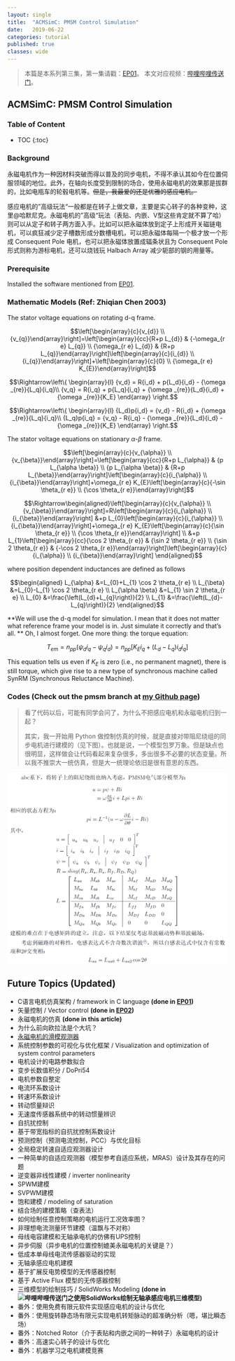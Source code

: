 ```yaml
---
layout: single
title:  "ACMSimC: PMSM Control Simulation"
date:   2019-06-22
categories: tutorial
published: true
classes: wide
---
```


> 本篇是本系列第三集，第一集请戳：[EP01](https://horychen.github.io/tutorial/AC-Machine-Simulation-Framework-in-C/)。
> 本文对应视频：[哔哩哔哩传送门](https://www.bilibili.com/video/av56647276/)。

## ACMSimC: PMSM Control Simulation

### Table of Content

* TOC
{:toc}
### Background

永磁电机作为一种因材料突破而得以普及的同步电机，不得不承认其如今在位置伺服领域的地位。此外，在轴向长度受到限制的场合，使用永磁电机的效果那是拔群的，比如电瓶车的轮毂电机等。~~但是，我最爱的还是优雅的感应电机。~~

感应电机的”高级玩法“一般都是在转子上做文章，主要是实心转子的各种变种，这里@哈默尼克。永磁电机的”高级“玩法（表贴、内嵌、V型这些肯定就不算了哈）则可以从定子和转子两方面入手。比如可以把永磁体放到定子上形成开关磁链电机，可以疯狂减少定子槽数形成分数槽电机，可以把永磁体每隔一个极才放一个形成 Consequent Pole 电机，也可以把永磁体放置成辐条状且为 Consequent Pole 形式则称为游标电机，还可以烧钱玩 Halbach Array 减少轭部的钢的用量等。



### Prerequisite

Installed the software mentioned from [EP01](https://horychen.github.io/tutorial/AC-Machine-Simulation-Framework-in-C/).



### Mathematic Models (Ref: Zhiqian Chen 2003)

The stator voltage equations on rotating d-q frame.

$$\left[\begin{array}{c}{v_{d}} \\ {v_{q}}\end{array}\right]=\left[\begin{array}{cc}{R+p L_{d}} & {-\omega_{r e} L_{q}} \\ {\omega_{r e} L_{d}} & {R+p L_{q}}\end{array}\right]\left[\begin{array}{c}{i_{d}} \\ {i_{q}}\end{array}\right]+\left[\begin{array}{c}{0} \\ {\omega_{r e} K_{E}}\end{array}\right]$$

$$\Rightarrow\left\{ \begin{array}{l}
{v_d} = R{i_d} + p{L_d}{i_d} - {\omega _{re}}{L_q}{i_q}\\
{v_q} = R{i_q} + p{L_q}{i_q} + {\omega _{re}}{L_d}{i_d} + {\omega _{re}}{K_E}
\end{array} \right.$$

$$\Rightarrow\left\{ \begin{array}{l}
{L_d}p{i_d} = {v_d} - R{i_d} + {\omega _{re}}{L_q}{i_q}\\
{L_q}p{i_q} = {v_q} - R{i_q} - {\omega _{re}}{L_d}{i_d} - {\omega _{re}}{K_E}
\end{array} \right.$$



The stator voltage equations on stationary $\alpha$-$\beta$ frame.

$$\left[\begin{array}{c}{v_{\alpha}} \\ {v_{\beta}}\end{array}\right]=\left[\begin{array}{cc}{R+p L_{\alpha}} & {p L_{\alpha \beta}} \\ {p L_{\alpha \beta}} & {R+p L_{\beta}}\end{array}\right]\left[\begin{array}{c}{i_{\alpha}} \\ {i_{\beta}}\end{array}\right]+\omega_{r e} K_{E}\left[\begin{array}{c}{-\sin \theta_{r e}} \\ {\cos \theta_{r e}}\end{array}\right]$$

$$\Rightarrow\begin{aligned}\left[\begin{array}{c}{v_{\alpha}} \\ {v_{\beta}}\end{array}\right]=R\left[\begin{array}{c}{i_{\alpha}} \\ {i_{\beta}}\end{array}\right] &+p L_{0}\left[\begin{array}{c}{i_{\alpha}} \\ {i_{\beta}}\end{array}\right]+\omega_{r e} K_{E}\left[\begin{array}{c}{\sin \theta_{r e}} \\ {\cos \theta_{r e}}\end{array}\right] \\ &+p L_{1}\left[\begin{array}{cc}{\cos 2 \theta_{r e}} & {\sin 2 \theta_{r e}} \\ {\sin 2 \theta_{r e}} & {-\cos 2 \theta_{r e}}\end{array}\right]\left[\begin{array}{c}{i_{\alpha}} \\ {i_{\beta}}\end{array}\right] \end{aligned}$$



where position dependent inductances are defined as follows

$$\begin{aligned} L_{\alpha} &=L_{0}+L_{1} \cos 2 \theta_{r e} \\ L_{\beta} &=L_{0}-L_{1} \cos 2 \theta_{r e} \\ L_{\alpha \beta} &=L_{1} \sin 2 \theta_{r e} \\ L_{0} &=\frac{\left(L_{d}+L_{q}\right)}{2} \\ L_{1} &=\frac{\left(L_{d}-L_{q}\right)}{2} \end{aligned}$$



**We will use the d-q model for simulation. I mean that it does not matter what reference frame your model is in. Just simulate it correctly and that’s all. ** Oh, I almost forget. One more thing: the torque equation:

$$T_{em}=n_{pp}\left(\psi_{d} i_{q}-\psi_{q} i_{d}\right)=n_{pp}\left[K_E i_{q}+\left(L_{d}-L_{q}\right) i_{d} i_{q}\right]$$

This equation tells us even if $K_E$ is zero (i.e., no permanent magnet), there is still torque, which give rise to a new type of synchronous machine called SynRM (Synchronous Reluctance Machine).



### Codes (Check out the pmsm branch at [my Github page](https://github.com/horychen/ACMSIMC_TUT))

> 看了代码以后，可能有同学会问了，为什么不把感应电机和永磁电机归到一起？
>
> 其实，我一开始用 Python 做控制仿真的时候，就是直接对带阻尼绕组的同步电机进行建模的（见下图）。也就是说，一个模型包罗万象。但是缺点也很明显，这样做会让代码看起来复杂很多，多出很多不必要的状态变量。所以我不推崇大一统仿真，但是大一统理论依旧是很有意思的东西。

![永磁感应大一统模型（摘自我的本科论文）](/assets/images/1561239593187.png)

## Future Topics (Updated)

- C语言电机仿真架构 / framework in C language **(done in [EP01](https://horychen.github.io/tutorial/AC-Machine-Simulation-Framework-in-C/))**
- 矢量控制 / Vector control **(done in [EP02](https://horychen.github.io/tutorial/ACMSimC-Field-Oriented-Control/))**
- 永磁电机的仿真 **(done in this article)**
- 为什么前向欧拉法是个大坑？
- [永磁电机的滑模观测器](https://www.zhihu.com/question/323600165)
- 系统控制参数的可视化与优化框架 / Visualization and optimization of system control parameters
- 电机设计的电路参数拟合
- 变步长数值积分 / DoPri54
- 电机参数自整定
- 电流环系数设计
- 转速环系数设计
- 转动惯量辩识
- 无速度传感器系统中的转动惯量辨识
- 自抗扰控制
- 基于带宽指标的自抗扰控制系数设计
- 预测控制（预测电流控制，PCC）与优化目标
- 全局稳定转速自适应观测器设计
- 一种简单的自适应观测器（模型参考自适应系统，MRAS）设计及其存在的问题
- 逆变器非线性建模 / inverter nonlinearity
- SPWM建模
- SVPWM建模
- 饱和建模 / modeling of saturation
- 结合场的建模策略（查表法）
- 如何绘制任意控制策略的电机运行工况效率图？
- 非理想电流测量环节建模（温飘与不对称）
- 母线电容建模和无轴承电机的仿佛有UPS控制
- 异步伺服（异步电机的位置控制媲美永磁电机的关键是？）
- 低成本单母线电流传感器驱动的实现
- 无轴承感应电机建模
- 基于扩展反电势模型的无传感器控制
- 基于 Active Flux 模型的无传感器控制
- 三维模型的绘制技巧 / SolidWorks Modeling **(done in ![哔哩哔哩传送门之使用SolidWorks绘制无轴承感应电机三维模型](https://www.bilibili.com/video/av55227896))**
- 番外：使用免费有限元软件实现感应电机的设计与优化
- 番外：使用旋转静态场有限元实现电机转矩脉动的超准确分析（嗯，堪比瞬态场）
- 番外：Notched Rotor（介于表贴和内嵌之间的一种转子）永磁电机的设计
- 番外：高速实心转子的设计与优化
- 番外：机器学习之电机建模竞赛

